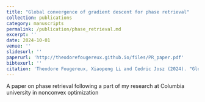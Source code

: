 ```yaml
---
title: "Global convergence of gradient descent for phase retrieval"
collection: publications
category: manuscripts
permalink: /publication/phase_retrieval.md
excerpt: ''
date: 2024-10-01
venue: ''
slidesurl: ''
paperurl: 'http://theodorefougereux.github.io/files/PR_paper.pdf'
bibtexurl: ''
citation: 'Theodore Fougereux, Xiaopeng Li and Cedric Josz (2024). "Global convergence of gradient descent for phase retrieval." arXiv preprint 2410.09990. '
---
```

A paper on phase retrieval following a part of my research at Columbia university in nonconvex optimization